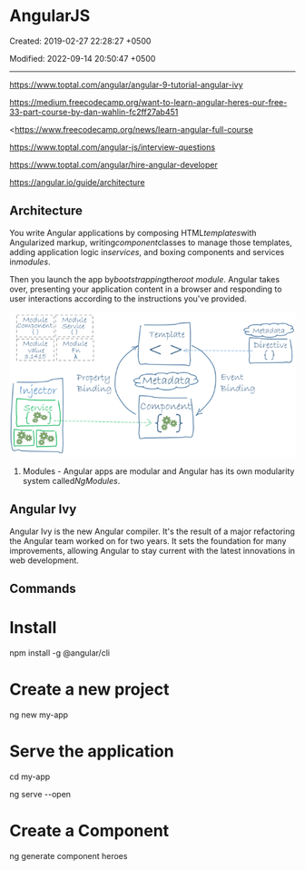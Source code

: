 # AngularJS

Created: 2019-02-27 22:28:27 +0500

Modified: 2022-09-14 20:50:47 +0500

---

<https://www.toptal.com/angular/angular-9-tutorial-angular-ivy>

<https://medium.freecodecamp.org/want-to-learn-angular-heres-our-free-33-part-course-by-dan-wahlin-fc2ff27ab451>

<https://www.freecodecamp.org/news/learn-angular-full-course

<https://www.toptal.com/angular-js/interview-questions>

<https://www.toptal.com/angular/hire-angular-developer>

<https://angular.io/guide/architecture>

## Architecture

You write Angular applications by composing HTML*templates*with Angularized markup, writing*component*classes to manage those templates, adding application logic in*services*, and boxing components and services in*modules*.

Then you launch the app by*bootstrapping*the*root module*. Angular takes over, presenting your application content in a browser and responding to user interactions according to the instructions you've provided.

![image](media/AngularJS-image1.png)

1.  Modules - Angular apps are modular and Angular has its own modularity system called*NgModules*.

## Angular Ivy

Angular Ivy is the new Angular compiler. It's the result of a major refactoring the Angular team worked on for two years. It sets the foundation for many improvements, allowing Angular to stay current with the latest innovations in web development.

## Commands

# Install

npm install -g @angular/cli

# Create a new project

ng new my-app

# Serve the application

cd my-app

ng serve --open

# Create a Component

ng generate component heroes
